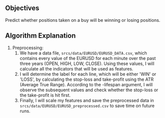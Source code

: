 ## Objectives
Predict whether positions taken on a buy will be winning or losing positions.

## Algorithm Explanation
1. Preprocessing:
   1. We have a data file, `srcs/data/EURUSD/EURUSD_DATA.csv`, which contains every value of the EURUSD for each minute over the past three years (OPEN, HIGH, LOW, CLOSE). Using these values, I will calculate all the indicators that will be used as features.
   2. I will determine the label for each line, which will be either 'WIN' or 'LOSS', by calculating the stop-loss and take-profit using the ATR (Average True Range). According to the -lifespan argument, I will observe the subsequent values and check whether the stop-loss or the take-profit is hit first.
   3. Finally, I will scale my features and save the preprocessed data in `srcs/data/EURUSD/EURUSD_preprocessed.csv` to save time on future runs.

